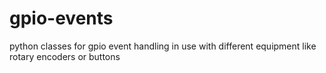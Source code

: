 # gpio-events
python classes for gpio event handling in use with different equipment like rotary encoders or buttons
